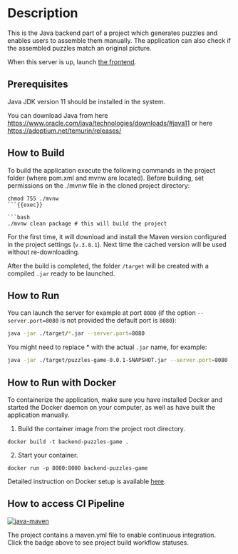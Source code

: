 # Description
This is the Java backend part of a project which generates puzzles and enables users to assemble them manually. 
The application can also check if the assembled puzzles match an original picture. 

When this server is up, launch [the frontend](https://github.com/tetianadivnych/frontend-puzzles-game/tree/main).

## Prerequisites
Java JDK version 11 should be installed in the system.

You can download Java from here https://www.oracle.com/java/technologies/downloads/#java11
or here https://adoptium.net/temurin/releases/

## How to Build
  
To build the application execute the following commands in the project folder (where pom.xml and mvnw are located). Before building, set permissions on the ./mvnw file in the cloned project directory:
```
chmod 755 ./mvnw
```{{exec}}

```bash
./mvnw clean package # this will build the project
```
For the first time, it will download and install the Maven version configured in the project settings (`v.3.8.1`). Next time the cached version will be used without re-downloading.

After the build is completed, the folder `/target` will be created with a compiled `.jar` ready to be launched.

## How to Run
You can launch the server for example at port `8080`
(if the option `--server.port=8080` is not provided the default port is `8080`):
```bash
java -jar ./target/*.jar --server.port=8080
```
You might need to replace * with the actual `.jar` name, for example:
```bash
java -jar ./target/puzzles-game-0.0.1-SNAPSHOT.jar --server.port=8080
```

## How to Run with Docker
To containerize the application, make sure you have installed Docker and started the Docker daemon on your computer, as well as have built the application manually.
1. Build the container image from the project root directory. 
```
docker build -t backend-puzzles-game .
```
2. Start your container.
```
docker run -p 8080:8080 backend-puzzles-game
```
Detailed instruction on Docker setup is available [here](https://docs.docker.com/get-started/02_our_app/).

## How to access CI Pipeline 
[![java-maven](https://github.com/tetianadivnych/backend-puzzles-game/actions/workflows/maven.yml/badge.svg)](https://github.com/tetianadivnych/backend-puzzles-game/actions/workflows/maven.yml)

The project contains a maven.yml file to enable continuous integration. Click the badge above to see project build workflow statuses.
